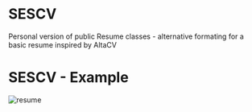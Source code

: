 # SESCV
Personal version of public Resume classes - alternative formating for a basic resume inspired by AltaCV 

# SESCV - Example
![resume](https://user-images.githubusercontent.com/37937240/38216898-3489c89e-36c4-11e8-9132-47bb43b57fb6.png)

